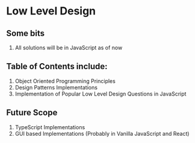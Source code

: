# Low Level Design

## Some bits
1. All solutions will be in JavaScript as of now

## Table of Contents include:
  1. Object Oriented Programming Principles
  2. Design Patterns Implementations
  3. Implementation of Popular Low Level Design Questions in JavaScript

## Future Scope
1. TypeScript Implementations
2. GUI based Implementations (Probably in Vanilla JavaScript and React)
